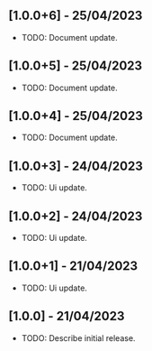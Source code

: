 ## [1.0.0+6] - 25/04/2023

* TODO: Document update.
 
## [1.0.0+5] - 25/04/2023

* TODO: Document update.

## [1.0.0+4] - 25/04/2023

* TODO: Document update.

## [1.0.0+3] - 24/04/2023

* TODO: Ui update.

## [1.0.0+2] - 24/04/2023

* TODO: Ui update.
 
## [1.0.0+1] - 21/04/2023

* TODO: Ui update.

## [1.0.0] - 21/04/2023

* TODO: Describe initial release.